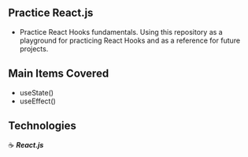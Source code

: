 ## Practice React.js

- Practice React Hooks fundamentals. Using this repository as a playground for practicing React Hooks and as a reference for future projects.

## Main Items Covered

- useState()
- useEffect()

## Technologies

:coffee: **_React.js_**
